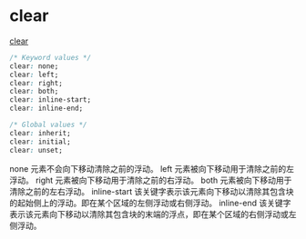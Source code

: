 # clear

[clear](https://developer.mozilla.org/zh-CN/docs/Web/CSS/clear)

```css
/* Keyword values */
clear: none;
clear: left;
clear: right;
clear: both;
clear: inline-start;
clear: inline-end;

/* Global values */
clear: inherit;
clear: initial;
clear: unset;
```
none
元素不会向下移动清除之前的浮动。
left
元素被向下移动用于清除之前的左浮动。
right
元素被向下移动用于清除之前的右浮动。
both
元素被向下移动用于清除之前的左右浮动。
inline-start
该关键字表示该元素向下移动以清除其包含块的起始侧上的浮动。即在某个区域的左侧浮动或右侧浮动。
inline-end
该关键字表示该元素向下移动以清除其包含块的末端的浮点，即在某个区域的右侧浮动或左侧浮动。